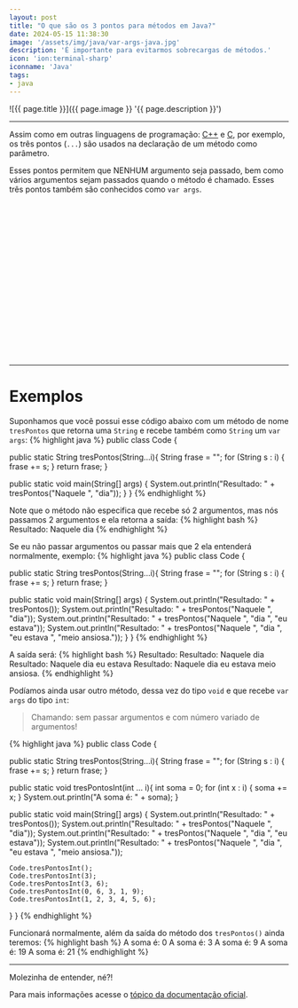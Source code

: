 ```yaml
---
layout: post
title: "O que são os 3 pontos para métodos em Java?"
date: 2024-05-15 11:38:30
image: '/assets/img/java/var-args-java.jpg'
description: 'É importante para evitarmos sobrecargas de métodos.'
icon: 'ion:terminal-sharp'
iconname: 'Java'
tags:
- java
---
```


![{{ page.title }}]({{ page.image }} '{{ page.description }}')

---

Assim como em outras linguagens de programação: [C++](https://terminalroot.com.br/tags#cpp) e [C](https://terminalroot.com.br/tags#linguagemc), por exemplo, os três pontos (`...`) são usados na declaração de um método como parâmetro. 

Esses pontos permitem que NENHUM argumento seja passado, bem como vários argumentos sejam passados quando o método é chamado. Esses três pontos também são conhecidos como `var args`.


<!-- SQUARE - GAMES ROOT -->
<script async src="//pagead2.googlesyndication.com/pagead/js/adsbygoogle.js"></script>
<ins class="adsbygoogle"
style="display:inline-block;width:336px;height:280px"
data-ad-client="ca-pub-2838251107855362"
data-ad-slot="5351066970"></ins>
<script>
(adsbygoogle = window.adsbygoogle || []).push({});
</script>

---

# Exemplos
Suponhamos que você possui esse código abaixo com um método de nome `tresPontos` que retorna uma `String` e recebe também como `String` um `var args`:
{% highlight java %}
public class Code {

  public static String tresPontos(String...i){
    String frase = "";
    for (String s : i) {
      frase += s;
    }
    return frase;
  }

  public static void main(String[] args) {
    System.out.println("Resultado: " + tresPontos("Naquele ", "dia"));
  }
}
{% endhighlight %}

Note que o método não especifica que recebe só 2 argumentos, mas nós passamos 2 argumentos e ela retorna a saída:
{% highlight bash %}
Resultado: Naquele dia
{% endhighlight %}

Se eu não passar argumentos ou passar mais que 2 ela entenderá normalmente, exemplo:
{% highlight java %}
public class Code {

  public static String tresPontos(String...i){
    String frase = "";
    for (String s : i) {
      frase += s;
    }
    return frase;
  }

  public static void main(String[] args) {
    System.out.println("Resultado: " + tresPontos());
    System.out.println("Resultado: " + tresPontos("Naquele ", "dia"));
    System.out.println("Resultado: " + tresPontos("Naquele ", "dia ", "eu estava"));
    System.out.println("Resultado: " + tresPontos("Naquele ", "dia ", "eu estava ", "meio ansiosa."));
  }
}
{% endhighlight %}

A saída será:
{% highlight bash %}
Resultado: 
Resultado: Naquele dia
Resultado: Naquele dia eu estava
Resultado: Naquele dia eu estava meio ansiosa.
{% endhighlight %}

Podíamos ainda usar outro método, dessa vez do tipo `void` e que recebe `var args` do tipo `int`:
> Chamando: sem passar argumentos e com número variado de argumentos!

{% highlight java %}
public class Code {

  public static String tresPontos(String...i){
    String frase = "";
    for (String s : i) {
      frase += s;
    }
    return frase;
  }

  public static void tresPontosInt(int ... i){
    int soma = 0;
    for (int x : i) {
      soma += x;
    }
    System.out.println("A soma é: " + soma);
  }

  public static void main(String[] args) {
    System.out.println("Resultado: " + tresPontos());
    System.out.println("Resultado: " + tresPontos("Naquele ", "dia"));
    System.out.println("Resultado: " + tresPontos("Naquele ", "dia ", "eu estava"));
    System.out.println("Resultado: " + tresPontos("Naquele ", "dia ", "eu estava ", "meio ansiosa."));

    Code.tresPontosInt();
    Code.tresPontosInt(3);
    Code.tresPontosInt(3, 6);
    Code.tresPontosInt(0, 6, 3, 1, 9);
    Code.tresPontosInt(1, 2, 3, 4, 5, 6);
  }
}
{% endhighlight %}

Funcionará normalmente, além da saída do método dos `tresPontos()` ainda teremos:
{% highlight bash %}
A soma é: 0
A soma é: 3
A soma é: 9
A soma é: 19
A soma é: 21
{% endhighlight %}

---

Molezinha de entender, né?! 

Para mais informações acesse o [tópico da documentação oficial](https://docs.oracle.com/javase/tutorial/java/javaOO/arguments.html#varargs).



